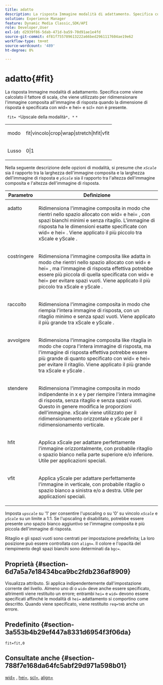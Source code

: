 ```yaml
---
title: adatto
description: La risposta Immagine modalità di adattamento. Specifica come viene calcolato il fattore di scala, che viene utilizzato per ridimensionare l'immagine composita all'immagine di risposta quando la dimensione di risposta è specificata con wid= e hei= e scl= non è presente.
solution: Experience Manager
feature: Dynamic Media Classic,SDK/API
role: Developer,User
exl-id: d2939f86-5dab-471d-ba59-70d91ae1e4fd
source-git-commit: 4f81f755789613222a66bed2961117604ae19e62
workflow-type: tm+mt
source-wordcount: '489'
ht-degree: 0%

---
```


# adatto{#fit}

La risposta Immagine modalità di adattamento. Specifica come viene calcolato il fattore di scala, che viene utilizzato per ridimensionare l&#39;immagine composita all&#39;immagine di risposta quando la dimensione di risposta è specificata con wid= e hei= e scl= non è presente.

` fit= *`Upscale della modalità`*, *` `*`

<table id="simpletable_50FBDC6B7CB2448891DD0F491DEB5ACF"> 
 <tr class="strow"> 
  <td class="stentry"> <p> <span class="codeph"><span class="varname"> modo </span> </span> </p> </td> 
  <td class="stentry"> <p> <span class="codeph"> fit|vincolo|crop|wrap|stretch|hfit|vfit </span> </p> </td> 
 </tr> 
 <tr class="strow"> 
  <td class="stentry"> <p> <span class="codeph"><span class="varname"> Lusso </span> </span> </p> </td> 
  <td class="stentry"> <p> <span class="codeph"> 0|1 </span> </p> </td> 
 </tr> 
</table>

Nella seguente descrizione delle opzioni di modalità, si presume che *`xScale`* sia il rapporto tra la larghezza dell&#39;immagine composita e la larghezza dell&#39;immagine di risposta e *`yScale`* sia il rapporto tra l&#39;altezza dell&#39;immagine composita e l&#39;altezza dell&#39;immagine di risposta.

<table id="table_33408ECA9D164AFAA249F8589060545E"> 
 <thead> 
  <tr> 
   <th colname="col1" class="entry"> Parametro </th> 
   <th colname="col2" class="entry"> Definizione </th> 
  </tr> 
 </thead>
 <tbody> 
  <tr valign="top"> 
   <td colname="col1"> <p> <span class="codeph"> adatto </span> </p> </td> 
   <td colname="col2"> <p>Ridimensiona l'immagine composita in modo che rientri nello spazio allocato con <span class="codeph"> wid= </span> e <span class="codeph"> hei= </span>, con spazi bianchi minimi e senza ritaglio. L'immagine di risposta ha le dimensioni esatte specificate con <span class="codeph"> wid= </span> e <span class="codeph"> hei= </span>. Viene applicato il più piccolo tra <span class="varname"> xScale </span> e <span class="varname"> yScale </span> . </p> </td> 
  </tr> 
  <tr valign="top"> 
   <td colname="col1"> <p> <span class="codeph"> costringere </span> </p> </td> 
   <td colname="col2"> <p>Ridimensiona l'immagine composita like <span class="codeph"> adatta </span> in modo che rientri nello spazio allocato con <span class="codeph"> wid= </span> e <span class="codeph"> hei= </span>, ma l'immagine di risposta effettiva potrebbe essere più piccola di quella specificata con <span class="codeph"> wid= </span> e <span class="codeph"> hei= </span> per evitare spazi vuoti. Viene applicato il più piccolo tra <span class="varname"> xScale </span> e <span class="varname"> yScale </span> . </p> </td> 
  </tr> 
  <tr valign="top"> 
   <td colname="col1"> <p> <span class="codeph"> raccolto </span> </p> </td> 
   <td colname="col2"> <p>Ridimensiona l'immagine composita in modo che riempia l'intera immagine di risposta, con un ritaglio minimo e senza spazi vuoti. Viene applicato il più grande tra <span class="varname"> xScale </span> e <span class="varname"> yScale </span> . </p> </td> 
  </tr> 
  <tr valign="top"> 
   <td colname="col1"> <p> <span class="codeph"> avvolgere </span> </p> </td> 
   <td colname="col2"> <p>Ridimensiona l'immagine composita like <span class="codeph"> ritaglia </span> in modo che copra l'intera immagine di risposta, ma l'immagine di risposta effettiva potrebbe essere più grande di quanto specificato con <span class="codeph"> wid= </span> e <span class="codeph"> hei= </span> per evitare il ritaglio. Viene applicato il più grande tra <span class="varname"> xScale </span> e <span class="varname"> yScale </span>. </p> </td> 
  </tr> 
  <tr valign="top"> 
   <td colname="col1"> <p> <span class="codeph"> stendere </span> </p> </td> 
   <td colname="col2"> <p>Ridimensiona l'immagine composita in modo indipendente in x e y per riempire l'intera immagine di risposta, senza ritaglio e senza spazi vuoti. Questo in genere modifica le proporzioni dell'immagine. <span class="varname"> xScale </span> viene utilizzato per il ridimensionamento orizzontale e <span class="varname"> yScale </span> per il ridimensionamento verticale. </p> </td> 
  </tr> 
  <tr valign="top"> 
   <td colname="col1"> <p> <span class="codeph"> hfit </span> </p> </td> 
   <td colname="col2"> <p>Applica <span class="varname"> xScale </span> per adattare perfettamente l'immagine orizzontalmente, con probabile ritaglio o spazio bianco nella parte superiore e/o inferiore. Utile per applicazioni speciali. </p> </td> 
  </tr> 
  <tr valign="top"> 
   <td colname="col1"> <p> <span class="codeph"> vfit </span> </p> </td> 
   <td colname="col2"> <p>Applica <span class="varname"> yScale </span> per adattare perfettamente l'immagine in verticale, con probabile ritaglio o spazio bianco a sinistra e/o a destra. Utile per applicazioni speciali. </p> </td> 
  </tr> 
 </tbody> 
</table>

Imposta *`upscale`* su &#39;1&#39; per consentire l&#39;upscaling o su &#39;0&#39; su vincolo *`xScale`* e *`yScale`* su un limite a 1:1. Se l&#39;upscaling è disabilitato, potrebbe essere presente uno spazio bianco aggiuntivo se l&#39;immagine composita è più piccola dell&#39;immagine di risposta.

Ritaglio e gli spazi vuoti sono centrati per impostazione predefinita; La loro posizione può essere controllata con `align=`. Il colore e l&#39;opacità del riempimento degli spazi bianchi sono determinati da `bgc=`.

## Proprietà {#section-6d7a5a7e18434bca9bc2fdb236af8909}

Visualizza attributo. Si applica indipendentemente dall&#39;impostazione corrente del livello. Almeno uno di o `wid=` deve anche essere specificato, altrimenti viene restituito un errore; entrambi `hei=` e `wid=` devono essere specificati affinché le modalità di `hei=` adattamento si comportino come descritto. Quando viene specificato, viene restituito `req=tmb` anche un errore.

## Predefinito {#section-3a553b4b29ef447a8331d6954f3f06da}

`fit=fit,0`

## Consultate anche {#section-788f7e168da64fc5abf29d971a598b01}

[wid=](../../../../../is-api/http-ref/image-serving-api-ref/c-http-protocol-reference/c-command-reference/r-is-http-wid.md#reference-bfeadcb67bf4485f851eb21345527e47) , [hei=](../../../../../is-api/http-ref/image-serving-api-ref/c-http-protocol-reference/c-command-reference/r-is-http-hei.md#reference-6d6f556ccc0e4b98a815e8a5c1944a96), [scl=](../../../../../is-api/http-ref/image-serving-api-ref/c-http-protocol-reference/c-command-reference/r-scl.md#reference-b2a74e493d0d407e98fe350551ba3fcc), [align=](../../../../../is-api/http-ref/image-serving-api-ref/c-http-protocol-reference/c-command-reference/r-align.md#reference-b7d6b87c75124d78884f916dd6544bc7)
